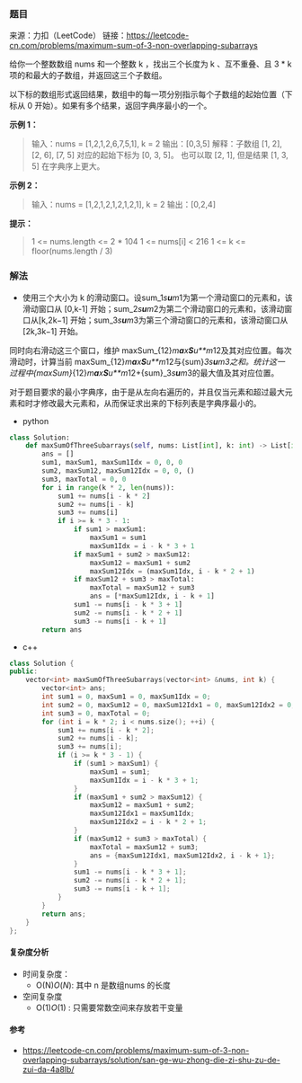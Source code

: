 ### 题目

来源：力扣（LeetCode）
链接：https://leetcode-cn.com/problems/maximum-sum-of-3-non-overlapping-subarrays

给你一个整数数组 nums 和一个整数 k ，找出三个长度为 k 、互不重叠、且 3 * k 项的和最大的子数组，并返回这三个子数组。

以下标的数组形式返回结果，数组中的每一项分别指示每个子数组的起始位置（下标从 0 开始）。如果有多个结果，返回字典序最小的一个。

**示例 1：**

> 输入：nums = [1,2,1,2,6,7,5,1], k = 2
> 输出：[0,3,5]
> 解释：子数组 [1, 2], [2, 6], [7, 5] 对应的起始下标为 [0, 3, 5]。
> 也可以取 [2, 1], 但是结果 [1, 3, 5] 在字典序上更大。

**示例 2：**

> 输入：nums = [1,2,1,2,1,2,1,2,1], k = 2
> 输出：[0,2,4]

**提示：**

> 1 <= nums.length <= 2 * 104
> 1 <= nums[i] < 216
> 1 <= k <= floor(nums.length / 3)

### 解法

- 使用三个大小为 k 的滑动窗口。设sum_1*s**u**m*1为第一个滑动窗口的元素和，该滑动窗口从 [0,k-1] 开始；sum_2*s**u**m*2为第二个滑动窗口的元素和，该滑动窗口从[k,2k−1] 开始；sum_3*s**u**m*3为第三个滑动窗口的元素和，该滑动窗口从[2k,3k−1] 开始。

同时向右滑动这三个窗口，维护 maxSum_{12}*m**a**x**S**u**m*12及其对应位置。每次滑动时，计算当前 maxSum_{12}*m**a**x**S**u**m*12与{sum}_3*s**u**m*3之和。统计这一过程中{maxSum}_{12}*m**a**x**S**u**m*12+{sum}_3*s**u**m*3的最大值及其对应位置。

对于题目要求的最小字典序，由于是从左向右遍历的，并且仅当元素和超过最大元素和时才修改最大元素和，从而保证求出来的下标列表是字典序最小的。

- python

```python
class Solution:
    def maxSumOfThreeSubarrays(self, nums: List[int], k: int) -> List[int]:
        ans = []
        sum1, maxSum1, maxSum1Idx = 0, 0, 0
        sum2, maxSum12, maxSum12Idx = 0, 0, ()
        sum3, maxTotal = 0, 0
        for i in range(k * 2, len(nums)):
            sum1 += nums[i - k * 2]
            sum2 += nums[i - k]
            sum3 += nums[i]
            if i >= k * 3 - 1:
                if sum1 > maxSum1:
                    maxSum1 = sum1
                    maxSum1Idx = i - k * 3 + 1
                if maxSum1 + sum2 > maxSum12:
                    maxSum12 = maxSum1 + sum2
                    maxSum12Idx = (maxSum1Idx, i - k * 2 + 1)
                if maxSum12 + sum3 > maxTotal:
                    maxTotal = maxSum12 + sum3
                    ans = [*maxSum12Idx, i - k + 1]
                sum1 -= nums[i - k * 3 + 1]
                sum2 -= nums[i - k * 2 + 1]
                sum3 -= nums[i - k + 1]
        return ans
```

- c++

```cpp
class Solution {
public:
    vector<int> maxSumOfThreeSubarrays(vector<int> &nums, int k) {
        vector<int> ans;
        int sum1 = 0, maxSum1 = 0, maxSum1Idx = 0;
        int sum2 = 0, maxSum12 = 0, maxSum12Idx1 = 0, maxSum12Idx2 = 0;
        int sum3 = 0, maxTotal = 0;
        for (int i = k * 2; i < nums.size(); ++i) {
            sum1 += nums[i - k * 2];
            sum2 += nums[i - k];
            sum3 += nums[i];
            if (i >= k * 3 - 1) {
                if (sum1 > maxSum1) {
                    maxSum1 = sum1;
                    maxSum1Idx = i - k * 3 + 1;
                }
                if (maxSum1 + sum2 > maxSum12) {
                    maxSum12 = maxSum1 + sum2;
                    maxSum12Idx1 = maxSum1Idx;
                    maxSum12Idx2 = i - k * 2 + 1;
                }
                if (maxSum12 + sum3 > maxTotal) {
                    maxTotal = maxSum12 + sum3;
                    ans = {maxSum12Idx1, maxSum12Idx2, i - k + 1};
                }
                sum1 -= nums[i - k * 3 + 1];
                sum2 -= nums[i - k * 2 + 1];
                sum3 -= nums[i - k + 1];
            }
        }
        return ans;
    }
};
```

#### 复杂度分析

- 时间复杂度：
  - O(N)*O*(*N*): 其中 n 是数组nums 的长度
- 空间复杂度
  - O(1)*O*(1) : 只需要常数空间来存放若干变量

#### 参考

- https://leetcode-cn.com/problems/maximum-sum-of-3-non-overlapping-subarrays/solution/san-ge-wu-zhong-die-zi-shu-zu-de-zui-da-4a8lb/